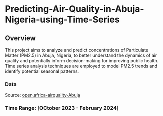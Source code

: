 # Predicting-Air-Quality-in-Abuja-Nigeria-using-Time-Series

## Overview
This project aims to analyze and predict concentrations of Particulate Matter (PM2.5) in Abuja, Nigeria, to better understand the dynamics of air quality and potentially inform decision-making for improving public health.  Time series analysis techniques are employed to model PM2.5 trends and identify potential seasonal patterns.

### Data
Source: [open.africa-airquality-Abuja](https://open.africa/dataset/sensorsafrica-airquality-archive-abuja)

### Time Range: [OCtober 2023 - February 2024]
